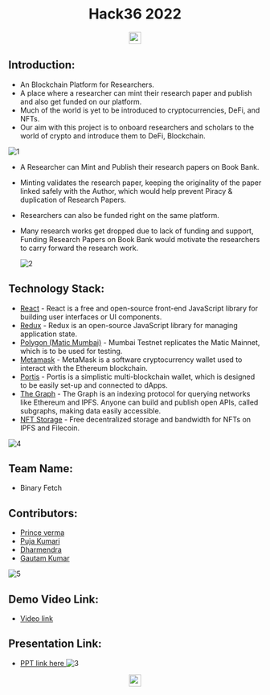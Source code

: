 
<p align="center"><h1 align="center">Hack36 2022</h1>
</p>


<p align="center"><a href="https://hack36.com"> <img src="https://cutt.ly/BuiltAtHack36" height=24px> </a> </p>

## Introduction:
 * An Blockchain Platform for Researchers. 
 * A place where a researcher can mint their research paper and publish and also get funded on our platform. 
 * Much of the world is yet to be introduced to cryptocurrencies, DeFi, and NFTs. 
 * Our aim with this project is to onboard researchers and scholars to the world of crypto and introduce them to DeFi, Blockchain.

 ![1](https://user-images.githubusercontent.com/78801686/165015913-4b91a35c-5a7a-4676-91a1-4b70d3c14f8a.jpeg)


 * A Researcher can Mint and Publish their research papers on Book Bank. 
 * Minting validates the research paper, keeping the originality of the paper linked safely with the Author, which would help prevent Piracy & duplication of Research Papers. 
 * Researchers can also be funded right on the same platform. 
 * Many research works get dropped due to lack of funding and support, Funding Research Papers on Book Bank would motivate the researchers to carry forward the research work.
 
  
    ![2](https://user-images.githubusercontent.com/78801686/165015934-cbec46f8-1120-49de-916f-2d14958ea7c4.jpeg)
 

 


## Technology Stack:


 - [React](https://reactjs.org/) - React is a free and open-source front-end JavaScript library for building user interfaces or UI components.
 - [Redux](https://redux.js.org/) - Redux is an open-source JavaScript library for managing application state.
 - [Polygon (Matic Mumbai)](https://docs.matic.network/docs/develop/network-details/network/) - Mumbai Testnet replicates the Matic Mainnet, which is to be used for testing.
 - [Metamask](https://metamask.io/) - MetaMask is a software cryptocurrency wallet used to interact with the Ethereum blockchain.
 - [Portis](https://www.portis.io/) - Portis is a simplistic multi-blockchain wallet, which is designed to be easily set-up and connected to dApps.
 - [The Graph](https://thegraph.com/) - The Graph is an indexing protocol for querying networks like Ethereum and IPFS. Anyone can build and publish open APIs, called subgraphs, making data easily accessible.
 - [NFT Storage](https://nft.storage/) - Free decentralized storage and bandwidth for NFTs on IPFS and Filecoin.
  
![4](https://user-images.githubusercontent.com/78801686/165015974-35181fc5-7dff-433b-9c16-a8d27d83433f.jpeg)


## Team Name:
* Binary Fetch

## Contributors:

* [Prince verma]()
*  [Puja Kumari]()
* [Dharmendra]()
* [Gautam Kumar]()


![5](https://user-images.githubusercontent.com/78801686/165016007-20738792-0090-426c-bb17-8c3a113ce863.jpeg)


## Demo Video Link:
 * <a href="https://youtu.be/furB7RhNEek">Video link</a>
  
## Presentation Link:
 * <a href="https://drive.google.com/file/d/1gK5G35hDkAZrc0V01rAA5xR1WbyRlSTB/view?usp=sharing"> PPT link here </a>
  ![3](https://user-images.githubusercontent.com/78801686/165015967-23df9b76-607f-4bbd-911f-20f153ebe881.jpeg)



<p align="center"><a href="https://hack36.com"> <img src="https://cutt.ly/BuiltAtHack36" height=24px> </a></p>

